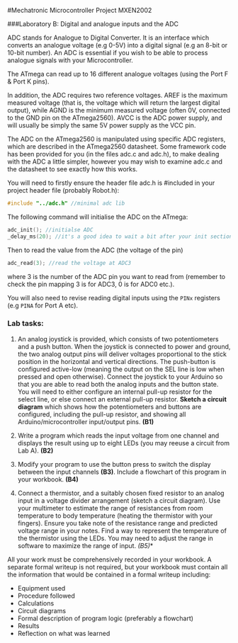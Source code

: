 #Mechatronic Microcontroller Project MXEN2002

###Laboratory B:  Digital and analogue inputs and the ADC

ADC stands for Analogue to Digital Converter.  It is an interface which converts an analogue voltage (e.g 0-5V) into a digital signal (e.g an 8-bit or 10-bit number).  An ADC is essential if you wish to be able to process analogue signals with your Microcontroller.

The ATmega can read up to 16 different analogue voltages (using the Port F & Port K pins).

In addition, the ADC requires two reference voltages.  AREF is the maximum measured voltage (that is, the voltage which will return the largest digital output), while AGND is the minimum measured voltage (often 0V, connected to the GND pin on the ATmega2560).  AVCC is the ADC power supply, and will usually be simply the same 5V power supply as the VCC pin.

The ADC on the ATmega2560 is manipulated using specific ADC registers, which are described in the ATmega2560 datasheet. 
Some framework code has been provided for you (in the files adc.c and adc.h), to make dealing with the ADC a little simpler, however you may wish to examine adc.c and the datasheet to see exactly how this works.

You will need to firstly ensure the header file adc.h is #included in your project header file (probably Robot.h):

```c
#include "../adc.h" //minimal adc lib
```

The following command will initialise the ADC on the ATmega:
```c
adc_init(); //initialse ADC
_delay_ms(20); //it's a good idea to wait a bit after your init section
```

Then to read the value from the ADC (the voltage of the pin)
```c
adc_read(3); //read the voltage at ADC3
```
where 3 is the number of the ADC pin you want to read from (remember to check the pin mapping 3 is for ADC3, 0 is for ADC0 etc.).

You will also need to revise reading digital inputs using the ```PINx``` registers (e.g ```PINA``` for Port A etc). 

### Lab tasks:

1. An analog joystick is provided, which consists of two potentiometers and a push button. When the joystick is connected to power and ground, the two analog output pins will deliver voltages proportional to the stick position in the horizontal and vertical directions. The push-button is configured active-low (meaning the output  on the SEL line is low when pressed and open otherwise). Connect the joystick to your Arduino so that you are able to read both the analog inputs and the button state. You will need to either configure an internal pull-up resistor for the select line, or else connect an external pull-up resistor. **Sketch a circuit diagram** which shows how the potentiometers and buttons are configured, including the pull-up resistor, and showing all Arduino/microcontroller input/output pins. **(B1)**

2. Write a program which reads the input voltage from one channel and displays the result using up to eight LEDs (you may reeuse a circuit from Lab A).  **(B2)**

3. Modify your program to use the button press to switch the display between the input channels **(B3)**.  Include a flowchart of this program in your workbook.  **(B4)**

4. Connect a thermistor, and a suitably chosen fixed resistor to an analog input in a voltage divider arrangement (sketch a circuit diagram).  Use your multimeter to estimate the range of resistances from room temperature to body temperature (heating the thermistor with your  fingers). Ensure you take note of the resistance range and predicted voltage range in your notes.  Find a way to represent the temperature of the thermistor using the LEDs.  You may need to adjust the range in software to maximize the range of input.  **(B5*)**

All your work must be comprehensively recorded in your workbook.  A separate formal writeup is not required, but your workbook must contain all the information that would be contained in a formal writeup including:

- Equipment used
- Procedure followed
- Calculations
- Circuit diagrams
- Formal description of program logic (preferably a flowchart)
- Results
- Reflection on what was learned
